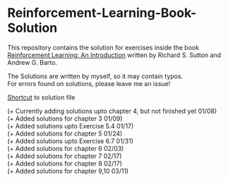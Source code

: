 # Reinforcement-Learning-Book-Solution

This repository contains the solution for exercises inside the book  
[Reinforcement Learning: An Introduction](https://web.stanford.edu/class/psych209/Readings/SuttonBartoIPRLBook2ndEd.pdf) written by Richard S. Sutton and Andrew G. Barto.

The Solutions are written by myself, so it may contain typos.  
For errors found on solutions, please leave me an issue!

[Shortcut](https://github.com/jangsus1/Reinforcement-Learning-Book-Solution/blob/main/RL_Solutions.pdf) to solution file


(+ Currently adding solutions upto chapter 4, but not finished yet 01/08)  
(+ Added solutions for chapter 3 01/09)  
(+ Added solutions upto Exercise 5.4 01/17)   
(+ Added solutions for chapter 5 01/24)  
(+ Added solutions upto Exercise 6.7 01/31)   
(+ Added solutions for chapter 6 02/03)    
(+ Added solutions for chapter 7 02/17)    
(+ Added solutions for chapter 8 02/17)    
(+ Added solutions for chapter 9,10 03/11)     

